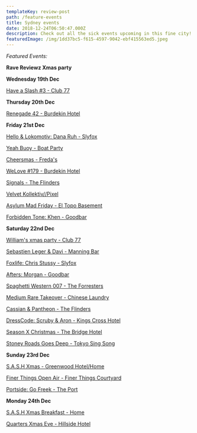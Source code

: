 ```yaml
---
templateKey: review-post
path: /feature-events
title: Sydney events
date: 2018-12-24T06:50:47.000Z
description: Check out all the sick events upcoming in this fine city!
featuredImage: /img/1dd37bc5-f615-4597-9042-ebf415563ed5.jpeg
---
```

_Featured Events:_

**Rave Reviewz Xmas party**



**Wednesday 19th Dec**

[Have a Slash #3 - Club 77](https://www.facebook.com/events/593214184465530/)



**Thursday 20th Dec**

[Renegade 42 - Burdekin Hotel](https://www.facebook.com/events/518703488636774/)



**Friday 21st Dec**

[Hello & Lokomotiv: Dana Ruh - Slyfox](https://www.facebook.com/events/1358376364293143/)

[Yeah Buoy - Boat Party](https://www.facebook.com/events/1917002711682033/)

[Cheersmas - Freda's](https://www.facebook.com/events/207406616814080/)

[WeLove #179 - Burdekin Hotel](https://www.facebook.com/events/257956624877466/)

[Signals - The Flinders](https://www.facebook.com/events/577293166047669/)

[Velvet Kollektiv//Pixel](https://www.facebook.com/events/1227451174071872/)

[Asylum Mad Friday - El Topo Basement](https://www.facebook.com/events/313760646131135/)

[Forbidden Tone: Khen - Goodbar](https://www.facebook.com/events/742531209417462/)



**Saturday 22nd Dec**

[William's xmas party - Club 77](https://www.facebook.com/events/412264285979178/)

[Sebastien Leger & Davi - Manning Bar](https://www.facebook.com/events/2225167621035751/)

[Foxlife: Chris Stussy - Slyfox](https://www.facebook.com/events/617399352012888/)

[Afters: Morgan - Goodbar](https://www.facebook.com/events/361906781232100/)

[Spaghetti Western 007 - The Forresters](https://www.facebook.com/events/492935527781357/)

[Medium Rare Takeover - Chinese Laundry](https://www.facebook.com/events/275095689860011/)

[Cassian & Pantheon - The Flinders](https://www.facebook.com/events/333412117242353/)

[DressCode: Scruby & Aron - Kings Cross Hotel](https://www.facebook.com/events/1811437602298437/)

[Season X Christmas - The Bridge Hotel](https://www.facebook.com/events/309037546351023/)

[Stoney Roads Goes Deep - Tokyo Sing Song](https://www.facebook.com/events/2295184597380713/)



**Sunday 23rd Dec**

[S.A.S.H Xmas - Greenwood Hotel/Home](https://www.facebook.com/events/738000043221902/)

[Finer Things Open Air - Finer Things Courtyard](https://www.facebook.com/events/261227067928461/)

[Portside: Go Freek - The Port](https://www.facebook.com/events/199637324283026/)



**Monday 24th Dec**

[S.A.S.H Xmas Breakfast - Home](https://www.facebook.com/events/360816258011230/)

[Quarters Xmas Eve - Hillside Hotel](https://www.facebook.com/events/554415928356979/)
